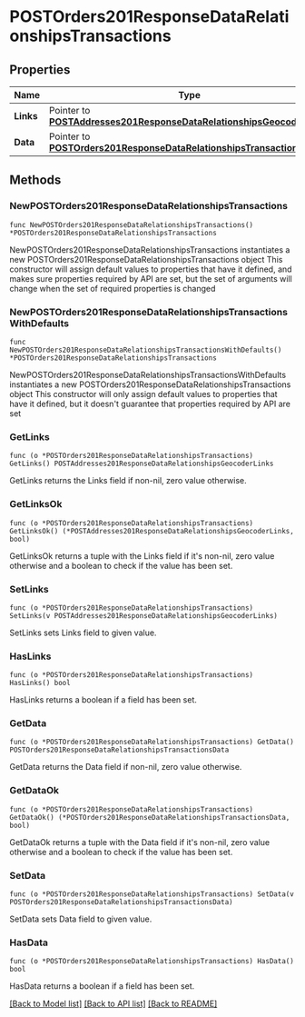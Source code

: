 # POSTOrders201ResponseDataRelationshipsTransactions

## Properties

Name | Type | Description | Notes
------------ | ------------- | ------------- | -------------
**Links** | Pointer to [**POSTAddresses201ResponseDataRelationshipsGeocoderLinks**](POSTAddresses201ResponseDataRelationshipsGeocoderLinks.md) |  | [optional] 
**Data** | Pointer to [**POSTOrders201ResponseDataRelationshipsTransactionsData**](POSTOrders201ResponseDataRelationshipsTransactionsData.md) |  | [optional] 

## Methods

### NewPOSTOrders201ResponseDataRelationshipsTransactions

`func NewPOSTOrders201ResponseDataRelationshipsTransactions() *POSTOrders201ResponseDataRelationshipsTransactions`

NewPOSTOrders201ResponseDataRelationshipsTransactions instantiates a new POSTOrders201ResponseDataRelationshipsTransactions object
This constructor will assign default values to properties that have it defined,
and makes sure properties required by API are set, but the set of arguments
will change when the set of required properties is changed

### NewPOSTOrders201ResponseDataRelationshipsTransactionsWithDefaults

`func NewPOSTOrders201ResponseDataRelationshipsTransactionsWithDefaults() *POSTOrders201ResponseDataRelationshipsTransactions`

NewPOSTOrders201ResponseDataRelationshipsTransactionsWithDefaults instantiates a new POSTOrders201ResponseDataRelationshipsTransactions object
This constructor will only assign default values to properties that have it defined,
but it doesn't guarantee that properties required by API are set

### GetLinks

`func (o *POSTOrders201ResponseDataRelationshipsTransactions) GetLinks() POSTAddresses201ResponseDataRelationshipsGeocoderLinks`

GetLinks returns the Links field if non-nil, zero value otherwise.

### GetLinksOk

`func (o *POSTOrders201ResponseDataRelationshipsTransactions) GetLinksOk() (*POSTAddresses201ResponseDataRelationshipsGeocoderLinks, bool)`

GetLinksOk returns a tuple with the Links field if it's non-nil, zero value otherwise
and a boolean to check if the value has been set.

### SetLinks

`func (o *POSTOrders201ResponseDataRelationshipsTransactions) SetLinks(v POSTAddresses201ResponseDataRelationshipsGeocoderLinks)`

SetLinks sets Links field to given value.

### HasLinks

`func (o *POSTOrders201ResponseDataRelationshipsTransactions) HasLinks() bool`

HasLinks returns a boolean if a field has been set.

### GetData

`func (o *POSTOrders201ResponseDataRelationshipsTransactions) GetData() POSTOrders201ResponseDataRelationshipsTransactionsData`

GetData returns the Data field if non-nil, zero value otherwise.

### GetDataOk

`func (o *POSTOrders201ResponseDataRelationshipsTransactions) GetDataOk() (*POSTOrders201ResponseDataRelationshipsTransactionsData, bool)`

GetDataOk returns a tuple with the Data field if it's non-nil, zero value otherwise
and a boolean to check if the value has been set.

### SetData

`func (o *POSTOrders201ResponseDataRelationshipsTransactions) SetData(v POSTOrders201ResponseDataRelationshipsTransactionsData)`

SetData sets Data field to given value.

### HasData

`func (o *POSTOrders201ResponseDataRelationshipsTransactions) HasData() bool`

HasData returns a boolean if a field has been set.


[[Back to Model list]](../README.md#documentation-for-models) [[Back to API list]](../README.md#documentation-for-api-endpoints) [[Back to README]](../README.md)


